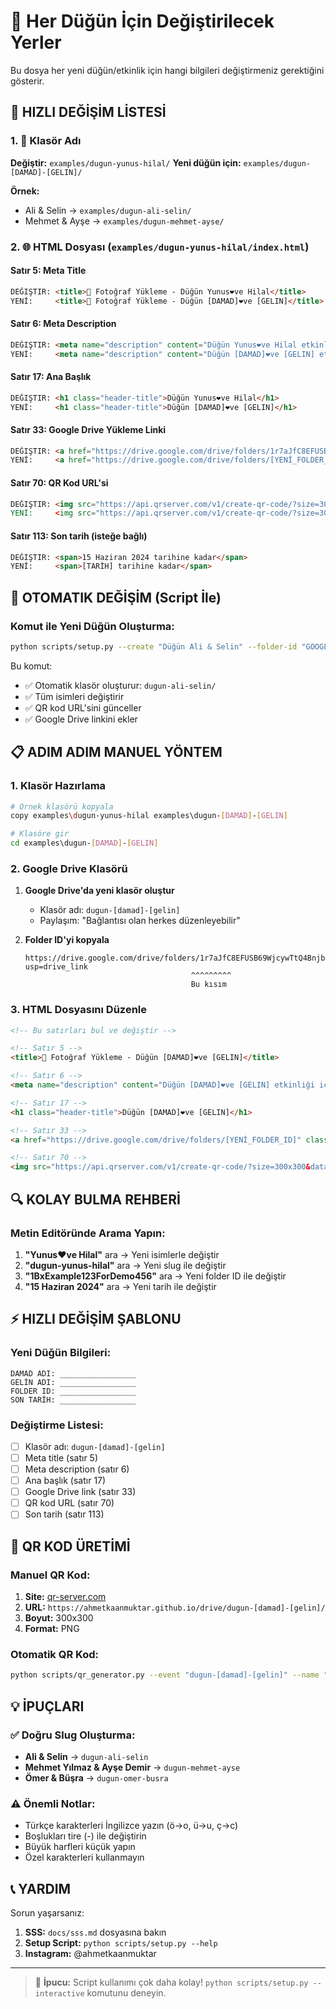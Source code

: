 # 📝 Her Düğün İçin Değiştirilecek Yerler

Bu dosya her yeni düğün/etkinlik için hangi bilgileri değiştirmeniz gerektiğini gösterir.

## 🎯 HIZLI DEĞİŞİM LİSTESİ

### 1. 📂 Klasör Adı
**Değiştir:** `examples/dugun-yunus-hilal/`
**Yeni düğün için:** `examples/dugun-[DAMAD]-[GELIN]/`

**Örnek:**
- Ali & Selin → `examples/dugun-ali-selin/`
- Mehmet & Ayşe → `examples/dugun-mehmet-ayse/`

### 2. 🌐 HTML Dosyası (`examples/dugun-yunus-hilal/index.html`)

#### Satır 5: Meta Title
```html
DEĞIŞTIR: <title>📸 Fotoğraf Yükleme - Düğün Yunus❤️ve Hilal</title>
YENİ:     <title>📸 Fotoğraf Yükleme - Düğün [DAMAD]❤️ve [GELIN]</title>
```

#### Satır 6: Meta Description  
```html
DEĞIŞTIR: <meta name="description" content="Düğün Yunus❤️ve Hilal etkinliği için fotoğraf ve video yükleme sayfası">
YENİ:     <meta name="description" content="Düğün [DAMAD]❤️ve [GELIN] etkinliği için fotoğraf ve video yükleme sayfası">
```

#### Satır 17: Ana Başlık
```html
DEĞIŞTIR: <h1 class="header-title">Düğün Yunus❤️ve Hilal</h1>
YENİ:     <h1 class="header-title">Düğün [DAMAD]❤️ve [GELIN]</h1>
```

#### Satır 33: Google Drive Yükleme Linki
```html
DEĞIŞTIR: <a href="https://drive.google.com/drive/folders/1r7aJfC8EFUSB69WjcywTtQ4BnjbXXR5c?usp=drive_link" class="upload-btn">
YENİ:     <a href="https://drive.google.com/drive/folders/[YENİ_FOLDER_ID]" class="upload-btn">
```

#### Satır 70: QR Kod URL'si
```html
DEĞIŞTIR: <img src="https://api.qrserver.com/v1/create-qr-code/?size=300x300&data=https://ahmetkaanmuktar.github.io/drive/dugun-yunus-hilal/&format=png"
YENİ:     <img src="https://api.qrserver.com/v1/create-qr-code/?size=300x300&data=https://ahmetkaanmuktar.github.io/drive/dugun-[DAMAD]-[GELIN]/&format=png"
```

#### Satır 113: Son tarih (isteğe bağlı)
```html
DEĞIŞTIR: <span>15 Haziran 2024 tarihine kadar</span>
YENİ:     <span>[TARİH] tarihine kadar</span>
```

## 🚀 OTOMATIK DEĞİŞİM (Script İle)

### Komut ile Yeni Düğün Oluşturma:
```bash
python scripts/setup.py --create "Düğün Ali & Selin" --folder-id "GOOGLE_DRIVE_FOLDER_ID"
```

Bu komut:
- ✅ Otomatik klasör oluşturur: `dugun-ali-selin/`
- ✅ Tüm isimleri değiştirir
- ✅ QR kod URL'sini günceller
- ✅ Google Drive linkini ekler

## 📋 ADIM ADIM MANUEL YÖNTEM

### 1. Klasör Hazırlama
```bash
# Örnek klasörü kopyala
copy examples\dugun-yunus-hilal examples\dugun-[DAMAD]-[GELIN]

# Klasöre gir
cd examples\dugun-[DAMAD]-[GELIN]
```

### 2. Google Drive Klasörü
1. **Google Drive'da yeni klasör oluştur**
   - Klasör adı: `dugun-[damad]-[gelin]`
   - Paylaşım: "Bağlantısı olan herkes düzenleyebilir"

2. **Folder ID'yi kopyala**
   ```
   https://drive.google.com/drive/folders/1r7aJfC8EFUSB69WjcywTtQ4BnjbXXR5c?usp=drive_link
                                        ^^^^^^^^^
                                        Bu kısım
   ```

### 3. HTML Dosyasını Düzenle
```html
<!-- Bu satırları bul ve değiştir -->

<!-- Satır 5 -->
<title>📸 Fotoğraf Yükleme - Düğün [DAMAD]❤️ve [GELIN]</title>

<!-- Satır 6 -->
<meta name="description" content="Düğün [DAMAD]❤️ve [GELIN] etkinliği için fotoğraf ve video yükleme sayfası">

<!-- Satır 17 -->
<h1 class="header-title">Düğün [DAMAD]❤️ve [GELIN]</h1>

<!-- Satır 33 -->
<a href="https://drive.google.com/drive/folders/[YENİ_FOLDER_ID]" class="upload-btn">

<!-- Satır 70 -->
<img src="https://api.qrserver.com/v1/create-qr-code/?size=300x300&data=https://ahmetkaanmuktar.github.io/drive/dugun-[damad]-[gelin]/&format=png"
```

## 🔍 KOLAY BULMA REHBERİ

### Metin Editöründe Arama Yapın:

1. **"Yunus❤️ve Hilal"** ara → Yeni isimlerle değiştir
2. **"dugun-yunus-hilal"** ara → Yeni slug ile değiştir  
3. **"1BxExample123ForDemo456"** ara → Yeni folder ID ile değiştir
4. **"15 Haziran 2024"** ara → Yeni tarih ile değiştir

## ⚡ HIZLI DEĞİŞİM ŞABLONU

### Yeni Düğün Bilgileri:
```
DAMAD ADI: _________________
GELİN ADI: _________________
FOLDER ID: _________________
SON TARİH: _________________
```

### Değiştirme Listesi:
- [ ] Klasör adı: `dugun-[damad]-[gelin]`
- [ ] Meta title (satır 5)
- [ ] Meta description (satır 6)  
- [ ] Ana başlık (satır 17)
- [ ] Google Drive link (satır 33)
- [ ] QR kod URL (satır 70)
- [ ] Son tarih (satır 113)

## 📱 QR KOD ÜRETİMİ

### Manuel QR Kod:
1. **Site:** [qr-server.com](https://api.qrserver.com/v1/create-qr-code/)
2. **URL:** `https://ahmetkaanmuktar.github.io/drive/dugun-[damad]-[gelin]/`
3. **Boyut:** 300x300
4. **Format:** PNG

### Otomatik QR Kod:
```bash
python scripts/qr_generator.py --event "dugun-[damad]-[gelin]" --name "Düğün [Damad] & [Gelin]"
```

## 💡 İPUÇLARI

### ✅ Doğru Slug Oluşturma:
- **Ali & Selin** → `dugun-ali-selin`
- **Mehmet Yılmaz & Ayşe Demir** → `dugun-mehmet-ayse`
- **Ömer & Büşra** → `dugun-omer-busra`

### ⚠️ Önemli Notlar:
- Türkçe karakterleri İngilizce yazın (ö→o, ü→u, ç→c)
- Boşlukları tire (-) ile değiştirin
- Büyük harfleri küçük yapın
- Özel karakterleri kullanmayın

## 📞 YARDIM

Sorun yaşarsanız:
1. **SSS:** `docs/sss.md` dosyasına bakın
2. **Setup Script:** `python scripts/setup.py --help`
3. **Instagram:** @ahmetkaanmuktar

---

> 💝 **İpucu:** Script kullanımı çok daha kolay! `python scripts/setup.py --interactive` komutunu deneyin. 